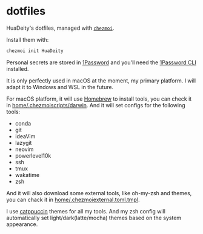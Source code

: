 # dotfiles

HuaDeity's dotfiles, managed with [`chezmoi`](https://github.com/twpayne/chezmoi).

Install them with:

```bash
chezmoi init HuaDeity
```

Personal secrets are stored in [1Password](https://1password.com) and you'll need the [1Password CLI](https://developer.1password.com/docs/cli) installed.

It is only perfectly used in macOS at the moment, my primary platform.
I will adapt it to Windows and WSL in the future.

For macOS platform, it will use [Homebrew](https://brew.sh) to install tools, you can check it in [home/.chezmoiscripts/darwin](https://github.com/HuaDeity/dotfiles/blob/main/home/.chezmoiscripts/darwin/run_onchange_before_install-packages.sh.tmpl). And it will set configs for the following tools:

- conda
- git
- ideaVim
- lazygit
- neovim
- powerlevel10k
- ssh
- tmux
- wakatime
- zsh

And it will also download some external tools, like oh-my-zsh and themes, you can chack it in [home/.chezmoiexternal.toml.tmpl](https://github.com/HuaDeity/dotfiles/blob/main/home/.chezmoiexternal.toml.tmpl).

I use [catppuccin](https://github.com/catppuccin/catppuccin) themes for all my tools. And my zsh config will automatically set light/dark(latte/mocha) themes based on the system appearance.
